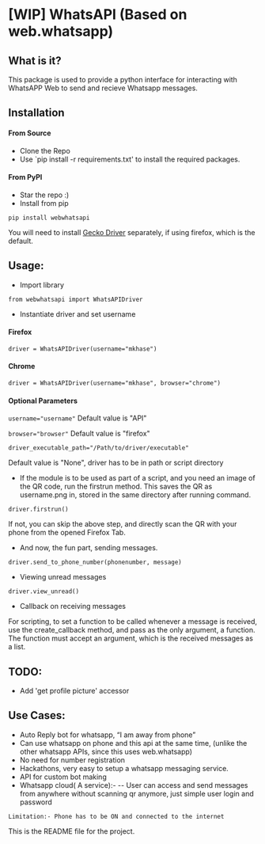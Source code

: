 # [WIP] WhatsAPI (Based on web.whatsapp)

## What is it?
This package is used to provide a python interface for interacting with WhatsAPP Web to send and recieve Whatsapp messages.


## Installation

#### From Source
- Clone the Repo
- Use `pip install -r requirements.txt' to install the required packages.

#### From PyPI
- Star the repo :)
- Install from pip

`pip install webwhatsapi`

You will need to install [Gecko Driver](https://github.com/mozilla/geckodriver) separately, if using firefox, which is the default.


## Usage:
- Import library

` from webwhatsapi import WhatsAPIDriver `

- Instantiate driver and set username

#### Firefox

` driver = WhatsAPIDriver(username="mkhase") `

#### Chrome

` driver = WhatsAPIDriver(username="mkhase", browser="chrome") `

#### Optional Parameters

` username="username" `
Default value is "API"

` browser="browser" `
Default value is "firefox"

` driver_executable_path="/Path/to/driver/executable" `

Default value is "None", driver has to be in path or script directory

- If the module is to be used as part of a script, and you need an image of the QR code, run the firstrun method. This saves the QR as username.png in, stored in the same directory after running command.

` driver.firstrun() `

If not, you can skip the above step, and directly scan the QR with your phone from the opened Firefox Tab.

- And now, the fun part, sending messages.

` driver.send_to_phone_number(phonenumber, message) `

- Viewing unread messages

` driver.view_unread() `

- Callback on receiving messages

For scripting, to set a function to be called whenever a message is received, use the create_callback method, and pass as the only argument, a function. The function must accept an argument, which is the received messages as a list.

## TODO:
- Add 'get profile picture' accessor

## Use Cases:
- Auto Reply bot for whatsapp, “I am away from phone”
- Can use whatsapp on phone and this api at the same time, (unlike the other whatsapp APIs, since this uses web.whatsapp)
- No need for number registration
- Hackathons, very easy to setup a whatsapp messaging service.
- API for custom bot making
- Whatsapp cloud( A service):-
-- User can access and send messages from anywhere without scanning qr anymore, just simple user login and password

` Limitation:- Phone has to be ON and connected to the internet `


This is the README file for the project.
